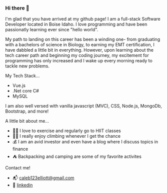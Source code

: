 ### Hi there 👋

I'm glad that you have arrived at my github page! I am a full-stack Software Developer located in Boise Idaho. I love programming and have been passionatly learning ever since "hello world".

My path to landing on this career has been a winding one- from graduating with a bachelors of science in Biology, to earning my EMT certification, I have dabbled a little bit in everything. However, upon learning about the tech career path and beginning my coding journey, my excitement for programming has only increased and I wake up every morning ready to tackle new problems. 

My Tech Stack...

- Vue.js
- .Net core C#
- MySQL

I am also well versed with vanilla javascript (MVC), CSS, Node.js, MongoDb, Bootstrap, and more!


A little bit about me...

- 🏃‍♂️ I love to exercise and regularly go to HIIT classes
- 🧗‍♂️ I really enjoy climbing whenever I get the chance
- 💰 I am an avid investor and even have a blog where I discuss topics in finance
- ⛺️ Backpacking and camping are some of my favorite activites

Contact me!

- 📬 caleb123elliott@gmail.com
- 💼 [linkedin](https://www.linkedin.com/in/caleb-elliott-9368b3226/)


<!--
**CALEBELLIOTT/CALEBELLIOTT** is a ✨ _special_ ✨ repository because its `README.md` (this file) appears on your GitHub profile.

Here are some ideas to get you started:

- 🔭 I’m currently working on ...
- 🌱 I’m currently learning ...
- 👯 I’m looking to collaborate on ...
- 🤔 I’m looking for help with ...
- 💬 Ask me about ...
- 📫 How to reach me: ...
- 😄 Pronouns: ...
- ⚡ Fun fact: ...
-->

